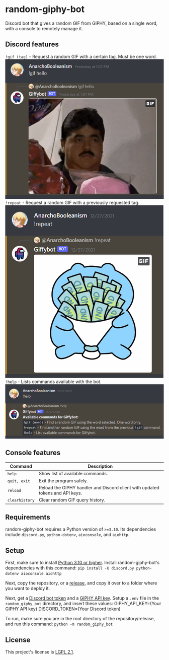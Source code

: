 # random-giphy-bot
Discord bot that gives a random GIF from GIPHY, based on a single word, with a console to remotely manage it.

## Discord features
`!gif (tag)` - Request a random GIF with a certain tag. Must be one word.  
![Example of !gif Discord command](https://github.com/AnarchoBooleanism/random-giphy-bot/blob/main/README-content/gif_command_example.png?raw=true)  
`!repeat` - Request a random GIF with a previously requested tag.  
![Example of !repeat Discord command](https://github.com/AnarchoBooleanism/random-giphy-bot/blob/main/README-content/repeat_command_example.png?raw=true)  
`!help` - Lists commands available with the bot.  
![Example of !help Discord command](https://github.com/AnarchoBooleanism/random-giphy-bot/blob/main/README-content/help_command_example.png?raw=true)  

## Console features
| Command | Description |
| ------- | ----------- |
|`help` | Show list of available commands. |
| `quit, exit` | Exit the program safely. |
| `reload` | Reload the GIPHY handler and Discord client with updated tokens and API keys. |
| `clearhistory` | Clear random GIF query history. |

## Requirements
random-giphy-bot requires a Python version of `>=3.10`.
Its dependencies include `discord.py`, `python-dotenv`, `aioconsole`, and `aiohttp`.

## Setup
First, make sure to install [Python 3.10 or higher](https://www.python.org/downloads/).
Install random-giphy-bot's dependencies with this command:
`pip install -U discord.py python-dotenv aioconsole aiohttp`

Next, copy the repository, or a [release](https://github.com/AnarchoBooleanism/random-giphy-bot/releases), and copy it over to a folder where you want to deploy it.

Next, get a [Discord bot token](https://discord.com/developers/) and a [GIPHY API key](https://developers.giphy.com/).
Setup a `.env` file in the `random_giphy_bot` directory, and insert these values:
    GIPHY_API_KEY=(Your GIPHY API key)
    DISCORD_TOKEN=(Your Discord token)

To run, make sure you are in the root directory of the repository/release, and run this command:
`python -m random_giphy_bot`

## License
This project's license is [LGPL 2.1](LICENSE).